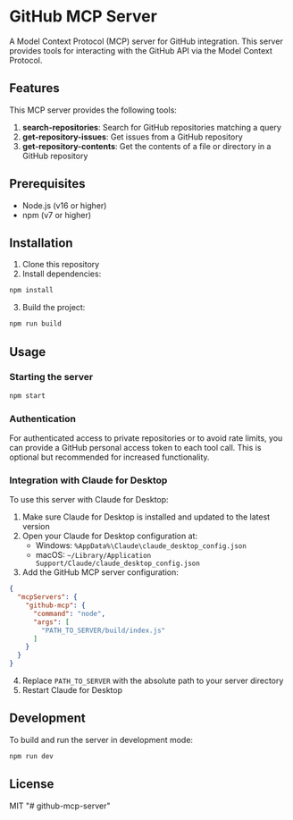 # GitHub MCP Server

A Model Context Protocol (MCP) server for GitHub integration. This server provides tools for interacting with the GitHub API via the Model Context Protocol.

## Features

This MCP server provides the following tools:

1. **search-repositories**: Search for GitHub repositories matching a query
2. **get-repository-issues**: Get issues from a GitHub repository
3. **get-repository-contents**: Get the contents of a file or directory in a GitHub repository

## Prerequisites

- Node.js (v16 or higher)
- npm (v7 or higher)

## Installation

1. Clone this repository
2. Install dependencies:

```bash
npm install
```

3. Build the project:

```bash
npm run build
```

## Usage

### Starting the server

```bash
npm start
```

### Authentication

For authenticated access to private repositories or to avoid rate limits, you can provide a GitHub personal access token to each tool call. This is optional but recommended for increased functionality.

### Integration with Claude for Desktop

To use this server with Claude for Desktop:

1. Make sure Claude for Desktop is installed and updated to the latest version
2. Open your Claude for Desktop configuration at:
   - Windows: `%AppData%\Claude\claude_desktop_config.json`
   - macOS: `~/Library/Application Support/Claude/claude_desktop_config.json`
3. Add the GitHub MCP server configuration:

```json
{
  "mcpServers": {
    "github-mcp": {
      "command": "node",
      "args": [
        "PATH_TO_SERVER/build/index.js"
      ]
    }
  }
}
```

4. Replace `PATH_TO_SERVER` with the absolute path to your server directory
5. Restart Claude for Desktop

## Development

To build and run the server in development mode:

```bash
npm run dev
```

## License

MIT
"# github-mcp-server" 
